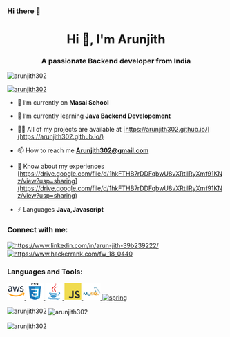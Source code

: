 ### Hi there 👋

<h1 align="center">Hi 👋, I'm Arunjith</h1>
<h3 align="center">A passionate Backend developer from India</h3>

<p align="left"> <img src="https://komarev.com/ghpvc/?username=arunjith302&label=Profile%20views&color=0e75b6&style=flat" alt="arunjith302" /> </p>

<p align="left"> <a href="https://github.com/ryo-ma/github-profile-trophy"><img src="https://github-profile-trophy.vercel.app/?username=arunjith302" alt="arunjith302" /></a> </p>

- 🔭 I’m currently on **Masai School**

- 🌱 I’m currently learning **Java Backend Developement**

- 👨‍💻 All of my projects are available at [https://arunjith302.github.io/](https://arunjith302.github.io/)

- 📫 How to reach me **Arunjith302@gmail.com**

- 📄 Know about my experiences [https://drive.google.com/file/d/1hkFTHB7rDDFqbwU8vXRtilRyXmf91KNz/view?usp=sharing](https://drive.google.com/file/d/1hkFTHB7rDDFqbwU8vXRtilRyXmf91KNz/view?usp=sharing)

- ⚡ Languages **Java,Javascript**

<h3 align="left">Connect with me:</h3>
<p align="left">
<a href="https://linkedin.com/in/https://www.linkedin.com/in/arun-jith-39b239222/" target="blank"><img align="center" src="https://raw.githubusercontent.com/rahuldkjain/github-profile-readme-generator/master/src/images/icons/Social/linked-in-alt.svg" alt="https://www.linkedin.com/in/arun-jith-39b239222/" height="30" width="40" /></a>
<a href="https://www.hackerrank.com/https://www.hackerrank.com/fw_18_0440" target="blank"><img align="center" src="https://raw.githubusercontent.com/rahuldkjain/github-profile-readme-generator/master/src/images/icons/Social/hackerrank.svg" alt="https://www.hackerrank.com/fw_18_0440" height="30" width="40" /></a>
</p>

<h3 align="left">Languages and Tools:</h3>
<p align="left"> <a href="https://aws.amazon.com" target="_blank" rel="noreferrer"> <img src="https://raw.githubusercontent.com/devicons/devicon/master/icons/amazonwebservices/amazonwebservices-original-wordmark.svg" alt="aws" width="40" height="40"/> </a> <a href="https://www.w3schools.com/css/" target="_blank" rel="noreferrer"> <img src="https://raw.githubusercontent.com/devicons/devicon/master/icons/css3/css3-original-wordmark.svg" alt="css3" width="40" height="40"/> </a> <a href="https://www.java.com" target="_blank" rel="noreferrer"> <img src="https://raw.githubusercontent.com/devicons/devicon/master/icons/java/java-original.svg" alt="java" width="40" height="40"/> </a> <a href="https://developer.mozilla.org/en-US/docs/Web/JavaScript" target="_blank" rel="noreferrer"> <img src="https://raw.githubusercontent.com/devicons/devicon/master/icons/javascript/javascript-original.svg" alt="javascript" width="40" height="40"/> </a> <a href="https://www.mysql.com/" target="_blank" rel="noreferrer"> <img src="https://raw.githubusercontent.com/devicons/devicon/master/icons/mysql/mysql-original-wordmark.svg" alt="mysql" width="40" height="40"/> </a> <a href="https://spring.io/" target="_blank" rel="noreferrer"> <img src="https://www.vectorlogo.zone/logos/springio/springio-icon.svg" alt="spring" width="40" height="40"/> </a> </p>

<p><img align="left" src="https://github-readme-stats.vercel.app/api/top-langs?username=arunjith302&show_icons=true&locale=en&layout=compact" alt="arunjith302" /></p>

<p>&nbsp;<img align="center" src="https://github-readme-stats.vercel.app/api?username=arunjith302&show_icons=true&locale=en" alt="arunjith302" /></p>

<p><img align="center" src="https://github-readme-streak-stats.herokuapp.com/?user=arunjith302&" alt="arunjith302" /></p>

